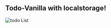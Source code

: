 ## Todo-Vanilla with localstorage!

![todo List](https://i.ibb.co/bLDT9zS/Screenshot-2020-11-27-at-16-10-36.png)
